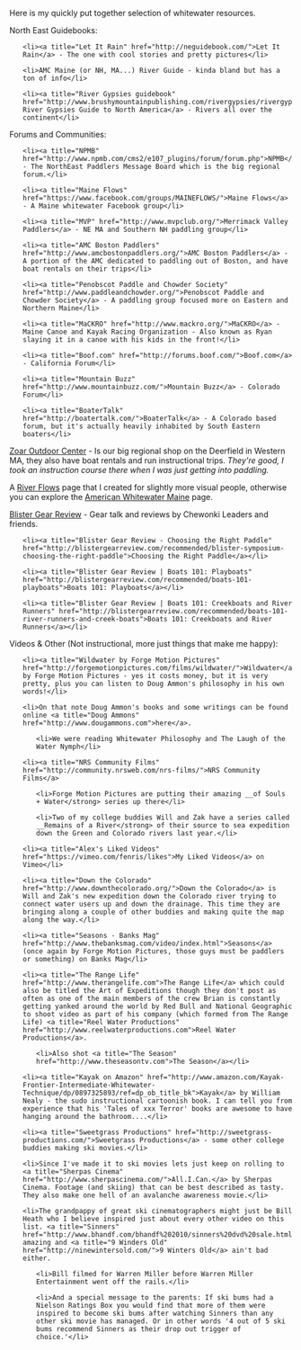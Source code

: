 <html><body><p>Here is my quickly put together selection of whitewater resources.



North East Guidebooks:

</p><ul>

	<li><a title="Let It Rain" href="http://neguidebook.com/">Let It Rain</a> - The one with cool stories and pretty pictures</li>

	<li>AMC Maine (or NH, MA...) River Guide - kinda bland but has a ton of info</li>

	<li><a title="River Gypsies guidebook" href="http://www.brushymountainpublishing.com/rivergypsies/rivergypsies_guide.html">The River Gypsies Guide to North America</a> - Rivers all over the continent</li>

</ul>

Forums and Communities:

<ul>

	<li><a title="NPMB" href="http://www.npmb.com/cms2/e107_plugins/forum/forum.php">NPMB</a> - The NorthEast Paddlers Message Board which is the big regional forum.</li>

	<li><a title="Maine Flows" href="https://www.facebook.com/groups/MAINEFLOWS/">Maine Flows</a> - A Maine whitewater Facebook group</li>

	<li><a title="MVP" href="http://www.mvpclub.org/">Merrimack Valley Paddlers</a> - NE MA and Southern NH paddling group</li>

	<li><a title="AMC Boston Paddlers" href="http://www.amcbostonpaddlers.org/">AMC Boston Paddlers</a> - A portion of the AMC dedicated to paddling out of Boston, and have boat rentals on their trips</li>

	<li><a title="Penobscot Paddle and Chowder Society" href="http://www.paddleandchowder.org/">Penobscot Paddle and Chowder Society</a> - A paddling group focused more on Eastern and Northern Maine</li>

	<li><a title="MaCKRO" href="http://www.mackro.org/">MaCKRO</a> - Maine Canoe and Kayak Racing Organization - Also known as Ryan slaying it in a canoe with his kids in the front!</li>

	<li><a title="Boof.com" href="http://forums.boof.com/">Boof.com</a> - California Forum</li>

	<li><a title="Mountain Buzz" href="http://www.mountainbuzz.com/">Mountain Buzz</a> - Colorado Forum</li>

	<li><a title="BoaterTalk" href="http://boatertalk.com/">BoaterTalk</a> - A Colorado based forum, but it's actually heavily inhabited by South Eastern boaters</li>

</ul>

<a title="Zoar" href="http://www.zoaroutdoor.com/">Zoar Outdoor Center</a> - Is our big regional shop on the Deerfield in Western MA, they also have boat rentals and run instructional trips. <em>They're good, I took an instruction course there when I was just getting into paddling.</em>



A <a title="Flows" href="http://alexkerney.com/kayaking/flows/">River Flows</a> page that I created for slightly more visual people, otherwise you can explore the <a title="American Whitewater - Maine State Summary" href="http://www.americanwhitewater.org/content/River/state-summary/state/ME/">American Whitewater Maine</a> page.



<a title="Blister Gear Review - Paddle Sports" href="http://blistergearreview.com/category/gear-reviews/paddle-sports">Blister Gear Review</a> - Gear talk and reviews by Chewonki Leaders and friends.

<ul>

	<li><a title="Blister Gear Review - Choosing the Right Paddle" href="http://blistergearreview.com/recommended/blister-symposium-choosing-the-right-paddle">Choosing the Right Paddle</a></li>

	<li><a title="Blister Gear Review | Boats 101: Playboats" href="http://blistergearreview.com/recommended/boats-101-playboats">Boats 101: Playboats</a></li>

	<li><a title="Blister Gear Review | Boats 101: Creekboats and River Runners" href="http://blistergearreview.com/recommended/boats-101-river-runners-and-creek-boats">Boats 101: Creekboats and River Runners</a></li>

</ul>

Videos &amp; Other (Not instructional, more just things that make me happy):

<ul>

	<li><a title="Wildwater by Forge Motion Pictures" href="http://forgemotionpictures.com/films/wildwater/">Wildwater</a> by Forge Motion Pictures - yes it costs money, but it is very pretty, plus you can listen to Doug Ammon's philosophy in his own words!</li>

	<li>On that note Doug Ammon's books and some writings can be found online <a title="Doug Ammons" href="http://www.dougammons.com">here</a>.

<ul>

	<li>We were reading Whitewater Philosophy and The Laugh of the Water Nymph</li>

</ul>

</li>

	<li><a title="NRS Community Films" href="http://community.nrsweb.com/nrs-films/">NRS Community Films</a>

<ul>

	<li>Forge Motion Pictures are putting their amazing __of Souls + Water</strong> series up there</li>

	<li>Two of my college buddies Will and Zak have a series called __Remains of a River</strong> of their source to sea expedition down the Green and Colorado rivers last year.</li>

</ul>

</li>

	<li><a title="Alex's Liked Videos" href="https://vimeo.com/fenris/likes">My Liked Videos</a> on Vimeo</li>

	<li><a title="Down the Colorado" href="http://www.downthecolorado.org/">Down the Colorado</a> is Will and Zak's new expedition down the Colorado river trying to connect water users up and down the drainage. This time they are bringing along a couple of other buddies and making quite the map along the way.</li>

	<li><a title="Seasons - Banks Mag" href="http://www.thebanksmag.com/video/index.html">Seasons</a> (once again by Forge Motion Pictures, those guys must be paddlers or something) on Banks Mag</li>

	<li><a title="The Range Life" href="http://www.therangelife.com">The Range Life</a> which could also be titled the Art of Expeditions though they don't post as often as one of the main members of the crew Brian is constantly getting yanked around the world by Red Bull and National Geographic to shoot video as part of his company (which formed from The Range Life) <a title="Reel Water Productions" href="http://www.reelwaterproductions.com">Reel Water Productions</a>.

<ul>

	<li>Also shot <a title="The Season" href="http://www.theseasontv.com">The Season</a></li>

</ul>

</li>

	<li><a title="Kayak on Amazon" href="http://www.amazon.com/Kayak-Frontier-Intermediate-Whitewater-Technique/dp/0897325893/ref=dp_ob_title_bk">Kayak</a> by William Nealy - the sudo instructional cartoonish book. I can tell you from experience that his 'Tales of xxx Terror' books are awesome to have hanging around the bathroom....</li>

	<li><a title="Sweetgrass Productions" href="http://sweetgrass-productions.com/">Sweetgrass Productions</a> - some other college buddies making ski movies.</li>

	<li>Since I've made it to ski movies lets just keep on rolling to <a title="Sherpas Cinema" href="http://www.sherpascinema.com/">All.I.Can.</a> by Sherpas Cinema. Footage (and skiing) that can be best described as tasty. They also make one hell of an avalanche awareness movie.</li>

	<li>The grandpappy of great ski cinematographers might just be Bill Heath who I believe inspired just about every other video on this list. <a title="Sinners" href="http://www.bhandf.com/bhandf%202010/sinners%20dvd%20sale.html">Sinners</a> is amazing and <a title="9 Winders Old" href="http://ninewintersold.com/">9 Winters Old</a> ain't bad either.

<ul>

	<li>Bill filmed for Warren Miller before Warren Miller Entertainment went off the rails.</li>

	<li>And a special message to the parents: If ski bums had a Nielson Ratings Box you would find that more of them were inspired to become ski bums after watching Sinners than any other ski movie has managed. Or in other words '4 out of 5 ski bums recommend Sinners as their drop out trigger of choice.'</li>

</ul>

</li>

</ul></body></html>